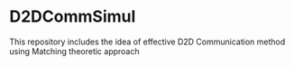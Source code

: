 # D2DCommSimul
This repository includes the idea of effective D2D Communication method using Matching theoretic approach
